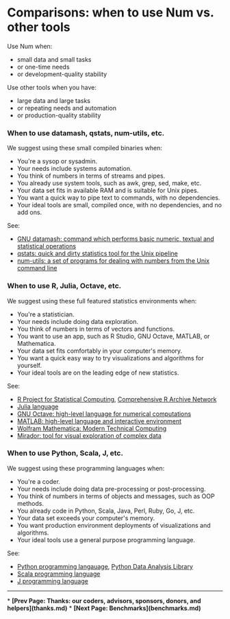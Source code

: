 # Comparisons: when to use Num vs. other tools

Use Num when:

  * small data and small tasks
  * or one-time needs
  * or development-quality stability

Use other tools when you have:

   * large data and large tasks
   * or repeating needs and automation
   * or production-quality stability


### When to use datamash, qstats, num-utils, etc.

We suggest using these small compiled binaries when:

* You're a sysop or sysadmin.
* Your needs include systems automation.
* You think of numbers in terms of streams and pipes.
* You already use system tools, such as awk, grep, sed, make, etc.
* Your data set fits in available RAM and is suitable for Unix pipes.
* You want a quick way to pipe text to commands, with no dependencies.
* Your ideal tools are small, compiled once, with no dependencies, and no add ons.

See:

* [GNU datamash: command which performs basic numeric, textual and statistical operations](https://www.gnu.org/software/datamash/)
* [qstats: quick and dirty statistics tool for the Unix pipeline](https://github.com/tonyfischetti/qstats)
* [num-utils: a set of programs for dealing with numbers from the Unix command line](http://freecode.com/projects/num-utils)


### When to use R, Julia, Octave, etc.

We suggest using these full featured statistics environments when:

* You're a statistician.
* Your needs include doing data exploration.
* You think of numbers in terms of vectors and functions.
* You want to use an app, such as R Studio, GNU Octave, MATLAB, or Mathematica.
* Your data set fits comfortably in your computer's memory.
* You want a quick easy way to try visualizations and algorithms for yourself.
* Your ideal tools are on the leading edge of new statistics.

See:

* [R Project for Statistical Computing](https://www.r-project.org/), [Comprehensive R Archive Network](https://cran.r-project.org/)
* [Julia language](http://julialang.org/)
* [GNU Octave: high-level language for numerical computations](https://www.gnu.org/software/octave/)
* [MATLAB: high-level language and interactive environment](http://www.mathworks.com/products/matlab/)
* [Wolfram Mathematica: Modern Technical Computing](https://www.wolfram.com/mathematica/)
* [Mirador: tool for visual exploration of complex data](https://github.com/mirador/mirador)


### When to use Python, Scala, J, etc.

We suggest using these programming languages when:

* You're a coder.
* Your needs include doing data pre-processing or post-processing.
* You think of numbers in terms of objects and messages, such as OOP methods.
* You already code in Python, Scala, Java, Perl, Ruby, Go, J, etc.
* Your data set exceeds your computer's memory.
* You want production environment deployments of visualizations and algorithms.
* Your ideal tools use a general purpose programming language.

See:

* [Python programming langauage](https://www.python.org/), [Python Data Analysis Library](https://pandas.pydata.org/)
* [Scala programming language](https://www.scala-lang.org/)
* [J programming language](https://www.jsoftware.com/)

<p><hr><nav>
* <b>[Prev Page: Thanks: our coders, advisors, sponsors, donors, and helpers](thanks.md)</b>
* <b>[Next Page: Benchmarks](benchmarks.md)</b>
</nav>

